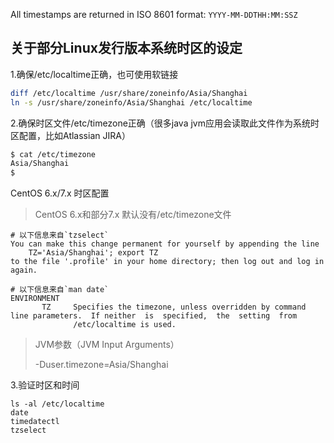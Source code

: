 All timestamps are returned in ISO 8601 format:
`YYYY-MM-DDTHH:MM:SSZ`

## 关于部分Linux发行版本系统时区的设定
1.确保/etc/localtime正确，也可使用软链接
```bash
diff /etc/localtime /usr/share/zoneinfo/Asia/Shanghai
ln -s /usr/share/zoneinfo/Asia/Shanghai /etc/localtime
```
2.确保时区文件/etc/timezone正确（很多java jvm应用会读取此文件作为系统时区配置，比如Atlassian JIRA）
```bash
$ cat /etc/timezone
Asia/Shanghai
$ 
```

CentOS 6.x/7.x 时区配置

> CentOS 6.x和部分7.x 默认没有/etc/timezone文件

```text
# 以下信息来自`tzselect`
You can make this change permanent for yourself by appending the line
	TZ='Asia/Shanghai'; export TZ
to the file '.profile' in your home directory; then log out and log in again.

# 以下信息来自`man date`
ENVIRONMENT
       TZ     Specifies the timezone, unless overridden by command line parameters.  If neither  is  specified,  the  setting  from
              /etc/localtime is used.
```

> JVM参数（JVM Input Arguments）
>
> -Duser.timezone=Asia/Shanghai

3.验证时区和时间
```shell script
ls -al /etc/localtime
date
timedatectl
tzselect
```
